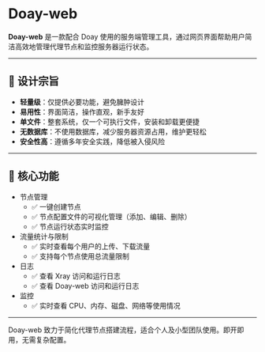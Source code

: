 # Doay-web

**Doay-web** 是一款配合 Doay 使用的服务端管理工具，通过网页界面帮助用户简洁高效地管理代理节点和监控服务器运行状态。

---

## 🎯 设计宗旨

- **轻量级**：仅提供必要功能，避免臃肿设计
- **易用性**：界面简洁，操作直观，新手友好
- **单文件**：整套系统，仅一个可执行文件，安装和卸载更便捷
- **无数据库**：不使用数据库，减少服务器资源占用，维护更轻松
- **安全性高**：遵循多年安全实践，降低被入侵风险

---

## 🔧 核心功能

- 节点管理
    - ✅ 一键创建节点
    - ✅ 节点配置文件的可视化管理（添加、编辑、删除）
    - ✅ 节点运行状态实时监控
- 流量统计与限制
    - ✅ 实时查看每个用户的上传、下载流量
    - ✅ 支持每个节点使用总流量限制
- 日志
    - ✅ 查看 Xray 访问和运行日志
    - ✅ 查看 Doay-web 访问和运行日志
- 监控
    - ✅ 实时查看 CPU、内存、磁盘、网络等使用情况

---

Doay-web 致力于简化代理节点搭建流程，适合个人及小型团队使用。即开即用，无需复杂配置。
